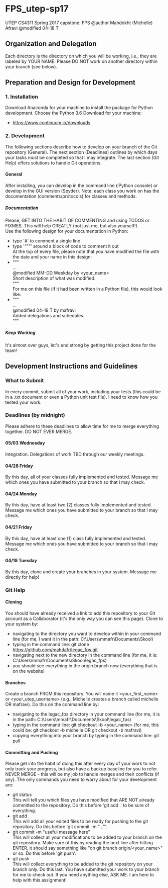 # FPS_utep-sp17
UTEP CS4311 Spring 2017 capstone: FPS
@author Mahdokht (Michelle) Afravi
@modified 04-18 T

## Organization and Delegation
Each directory is the directory on which you will be working, i.e., they are labeled by YOUR NAME. Please DO NOT work on another directory within your branch (see below).

## Preparation and Design for Development
### 1. Installation
Download Anaconda for your machine to install the package for Python development. Choose the Python 3.6 Download for your machine:
  - https://www.continuum.io/downloads
### 2. Development
The following sections describe how to develop on your branch of the Git repository (General). The next section (Deadlines) outlines by which days your tasks must be completed so that I may integrate. The last section (Git Help) offers solutions to handle Git operations.
#### General
After installing, you can develop in the command line (iPython console) or develop in the GUI version (Spyder). Note: each class you work on has the documentation (comments/protocols) for classes and methods.
##### Documentation
Please, GET INTO THE HABIT OF COMMENTING and using TODOS or FIXMES. This will help GREATLY (not just me, but also yourself!). <br />
Use the following design for your documentation in Python:
  - type '#' to comment a single line
  - type '"""' around a block of code to comment it out <br />
At the top of every file, please note that you have modified the file with the date and your name in this design:
  - """ <br />
       ... <br />
       @modified MM-DD Weekday by <your_name> <br />
	   Short description of what was modified. <br />
    """ <br />
For me on this file (if it had been written in a Python file), this would look like:
  - """ <br />
       ... <br />
	   @modified 04-18 T by mafravi <br />
	   Added delegations and schedules. <br />
    """
##### Keep Working
It's almost over guys, let's end strong by getting this project done for the team!

## Development Instructions and Guidelines
### What to Submit
In every commit, submit all of your work, including your tests (this could be in a .txt document or even a Python unit test file). I need to know how you tested your work.
### Deadlines (by midnight)
Please adhere to these deadlines to allow time for me to merge everything together. DO NOT EVER MERGE.
#### 05/03 Wednesday
Integration. Delegations of work TBD through our weekly meetings.
#### 04/28 Friday
By this day, all of your classes fully implemented and tested. Message me which ones you have submitted to your branch so that I may check.
#### 04/24 Monday
By this day, have at least two (2) classes fully implemented and tested. Message me which ones you have submitted to your branch so that I may check.
#### 04/21 Friday
By this day, have at least one (1) class fully implemented and tested. Message me which ones you have submitted to your branch so that I may check.
#### 04/18 Tuesday
By this day, clone and create your branches in your system. Message me directly for help!
### Git Help
#### Cloning
You should have already received a link to add this repository to your Git account as a Collaborator (it's the only way you can see this page). Clone to your system by:
  - navigating to the directory you want to develop within in your command line (for me, I want it in the path: C:\Users\mmafr\Documents\Skool\)
  - typing in the command line: git clone https://github.com/mahdafr/legac_fps.git
  - navigating next to the new directory in the command line (for me, it is: C:\Users\mmafr\Documents\Skool\legac_fps)
  - you should see everything in the origin branch now (everything that is on the website)
#### Branches
Create a branch FROM this repository. You will name it <your_first_name> or <your_utep_username> (e.g., Michelle creates a branch called michelle OR mafravi). Do this on the command line by:
  - navigating to the legac_fps directory in your command line (for me, it is in the path: C:\Users\mmafr\Documents\Skool\legac_fps)
  - typing in the command line: git checkout -b <your_name> (for me, this could be: git checkout -b michelle OR git checkout -b mafravi)
  - copying everything into your branch by typing in the command line: git pull
#### Committing and Pushing
Please get into the habit of doing this after every day of your work to not only track your progress, but also have a backup baseline for you to refer. <br />
NEVER MERGE - this will be my job to handle merges and their conflicts (if any). The only commands you need to worry about for your development are:
  - git status <br />
    This will tell you which files you have modified that ARE NOT already committed to the repository. Do this before 'git add .' to be sure of everything.
  - git add . <br />
    This will add all your edited files to be ready for pushing to the git repository. Do this before 'git commit -m "..."'.
  - git commit -m "useful message here" <br />
    This will collect all your modifications to be added to your branch on the git repository. Make sure of this by reading the next line after hitting ENTER, it should say something like "on git branch origin/<your_name>" or so. Do this before 'git push'.
  - git push <br />
    This will collect everything to be added to the git repository on your branch only. Do this last. You have submitted your work to your branch for me to check out.
If you need anything else, ASK ME. I am here to help with this assignment!